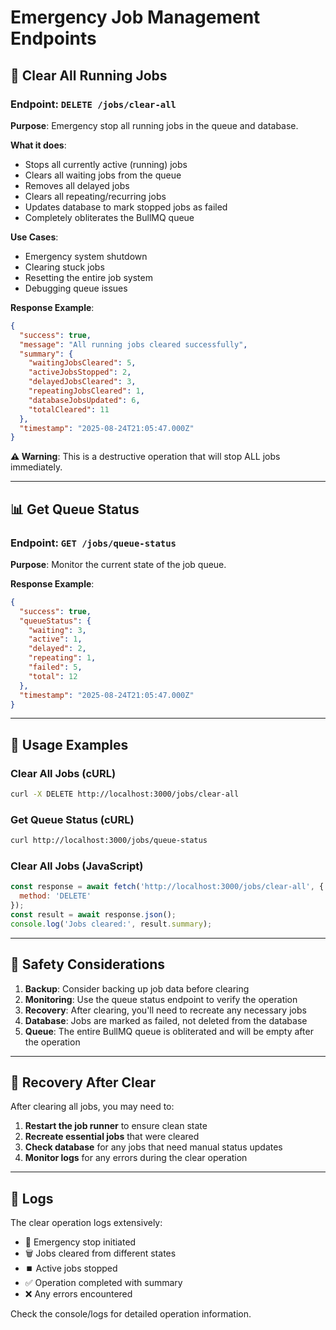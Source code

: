 # Emergency Job Management Endpoints

## 🚨 Clear All Running Jobs

### Endpoint: `DELETE /jobs/clear-all`

**Purpose**: Emergency stop all running jobs in the queue and database.

**What it does**:
- Stops all currently active (running) jobs
- Clears all waiting jobs from the queue
- Removes all delayed jobs
- Clears all repeating/recurring jobs
- Updates database to mark stopped jobs as failed
- Completely obliterates the BullMQ queue

**Use Cases**:
- Emergency system shutdown
- Clearing stuck jobs
- Resetting the entire job system
- Debugging queue issues

**Response Example**:
```json
{
  "success": true,
  "message": "All running jobs cleared successfully",
  "summary": {
    "waitingJobsCleared": 5,
    "activeJobsStopped": 2,
    "delayedJobsCleared": 3,
    "repeatingJobsCleared": 1,
    "databaseJobsUpdated": 6,
    "totalCleared": 11
  },
  "timestamp": "2025-08-24T21:05:47.000Z"
}
```

**⚠️ Warning**: This is a destructive operation that will stop ALL jobs immediately.

---

## 📊 Get Queue Status

### Endpoint: `GET /jobs/queue-status`

**Purpose**: Monitor the current state of the job queue.

**Response Example**:
```json
{
  "success": true,
  "queueStatus": {
    "waiting": 3,
    "active": 1,
    "delayed": 2,
    "repeating": 1,
    "failed": 5,
    "total": 12
  },
  "timestamp": "2025-08-24T21:05:47.000Z"
}
```

---

## 🔧 Usage Examples

### Clear All Jobs (cURL)
```bash
curl -X DELETE http://localhost:3000/jobs/clear-all
```

### Get Queue Status (cURL)
```bash
curl http://localhost:3000/jobs/queue-status
```

### Clear All Jobs (JavaScript)
```javascript
const response = await fetch('http://localhost:3000/jobs/clear-all', {
  method: 'DELETE'
});
const result = await response.json();
console.log('Jobs cleared:', result.summary);
```

---

## 🚨 Safety Considerations

1. **Backup**: Consider backing up job data before clearing
2. **Monitoring**: Use the queue status endpoint to verify the operation
3. **Recovery**: After clearing, you'll need to recreate any necessary jobs
4. **Database**: Jobs are marked as failed, not deleted from the database
5. **Queue**: The entire BullMQ queue is obliterated and will be empty after the operation

---

## 🔄 Recovery After Clear

After clearing all jobs, you may need to:

1. **Restart the job runner** to ensure clean state
2. **Recreate essential jobs** that were cleared
3. **Check database** for any jobs that need manual status updates
4. **Monitor logs** for any errors during the clear operation

---

## 📝 Logs

The clear operation logs extensively:
- 🚨 Emergency stop initiated
- 🗑️ Jobs cleared from different states
- ⏹️ Active jobs stopped
- ✅ Operation completed with summary
- ❌ Any errors encountered

Check the console/logs for detailed operation information. 